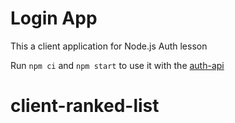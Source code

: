 # Login App
This a client application for Node.js Auth lesson

Run `npm ci` and `npm start` to use it with the [auth-api](https://github.com/mate-academy/nodejs-auth-api-done)
# client-ranked-list
